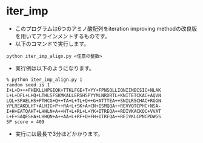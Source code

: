 # iter_imp

- このプログラムは6つのアミノ酸配列をiteration improving methodの改良版を用いてアラインメントするものです。
- 以下のコマンドで実行します。

```
python iter_imp_align.py <任意の整数>
```

- 実行例は以下のようになります。

```
% python iter_imp_align.py 1
random seed is 1
I+L+D+++FHEKLLHPGIQK+TTKLFGE+T+YY+FPNSQLLIQNIINECSIC+NLAK
L+L+DFL+LHQ+LTHLSFSKMKALLERSHSPYYMLNRDRTL+KNITETCKAC+AQVN
LQL+SPAELHS+FTHCG+Q++TA+L+TL+Q++G+ATTTEA++SNILRSCHAC+RGGN
YPLREAKDLHT+ALHIG+P++RA+L+SK+A+CN+ISMQQA++REVVQTCPHC+NSA-
I+H+EATQAHT+LHHLN+A++HT+L+RL+L+YK+ITREQA++RDIVKACKQC+VVAT
L+E+SAQESHA+LHHQN+A++AA+L+RF+Q+FH+ITREQA++REIVKLCPNCPDWGS
SP score = 409
```
- 実行には最長で3分ほどかかります。
